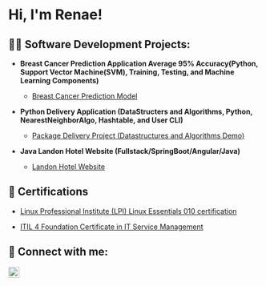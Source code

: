 <h1>Hi, I'm Renae! </h1>

<h2>👨‍💻 Software Development Projects:</h2>

- <b>Breast Cancer Prediction Application Average 95% Accuracy(Python, Support Vector Machine(SVM), Training, Testing, and Machine Learning Components)</b>
  - [Breast Cancer Prediction Model](https://github.com/RenaeVillarreal/BreastCancerPrediction)


- <b>Python Delivery Application (DataStructers and Algorithms, Python, NearestNeighborAlgo, Hashtable, and User CLI)</b>
  - [Package Delivery Project (Datastructures and Algorithms Demo)](https://github.com/RenaeVillarreal/PackageDeliveryProject)
- <b>Java Landon Hotel Website (Fullstack/SpringBoot/Angular/Java)</b>
  - [Landon Hotel Website](https://github.com/RenaeVillarreal/Landon_Hotel_Website)

<h2>📄 Certifications</h2>

- [Linux Professional Institute (LPI) Linux Essentials 010 certification](https://i.imgur.com/3Tw6Lge.png)
  
- [ITIL 4 Foundation Certificate in IT Service Management](https://i.imgur.com/VwsvATe.png)


<h2> 🤳 Connect with me:</h2>


[<img align="left" alt="JoshMadakor | LinkedIn" width="22px" src="https://cdn.jsdelivr.net/npm/simple-icons@v3/icons/linkedin.svg" />][linkedin]


[linkedin]: https://linkedin.com/in/joshmadakor

<!--

- 🔭 I’m currently working on ...
- 🌱 I’m currently learning ...
- 👯 I’m looking to collaborate on ...
- 🤔 I’m looking for help with ...
- 💬 Ask me about ...
- 📫 How to reach me: ...
- 😄 Pronouns: ...
- ⚡ Fun fact: ...
- 👋 Hi, I’m @RenaeVillarreal
- 👀 I’m interested in ...
- 🌱 I’m currently learning ...
- 💞️ I’m looking to collaborate on ...
- 📫 How to reach me ...
-->
<!---
RenaeVillarreal/RenaeVillarreal is a ✨ special ✨ repository because its `README.md` (this file) appears on your GitHub profile.
You can click the Preview link to take a look at your changes.
--->
